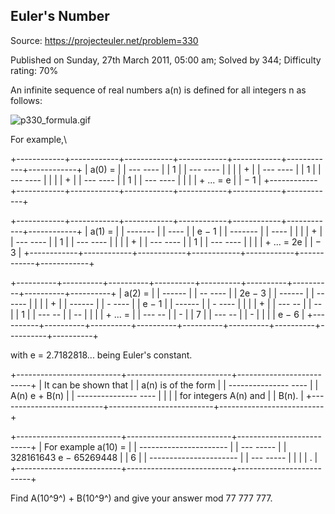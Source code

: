 Euler's Number
--------------

Source: https://projecteuler.net/problem=330

Published on Sunday, 27th March 2011, 05:00 am; Solved by 344;
Difficulty rating: 70%

An infinite sequence of real numbers a(n) is defined for all integers n
as follows:

![p330\_formula.gif](project/images/p330_formula.gif)

For example,\

+------------+------------+------------+------------+------------+------------+------------+
| a(0) =     |
|   --- ---- |
|   1        |
|   --- ---- |
|            |
| +          |
|   --- ---- |
|   1        |
|   --- ---- |
|            |
| +          |
|   --- ---- |
|   1        |
|   --- ---- |
|            |
| + ... = e  |
| − 1        |
+------------+------------+------------+------------+------------+------------+------------+

+------------+------------+------------+------------+------------+------------+------------+
| a(1) =     |
|   -------  |
| ----       |
|   e − 1    |
|   -------  |
| ----       |
|            |
| +          |
|   --- ---- |
|   1        |
|   --- ---- |
|            |
| +          |
|   --- ---- |
|   1        |
|   --- ---- |
|            |
| + ... = 2e |
| − 3        |
+------------+------------+------------+------------+------------+------------+------------+

+----------+----------+----------+----------+----------+----------+----------+----------+----------+
| a(2) =   |
|   ------ |
| -- ----  |
|   2e − 3 |
|   ------ |
| -- ----  |
|          |
| +        |
|   ------ |
| - ----   |
|   e − 1  |
|   ------ |
| - ----   |
|          |
| +        |
|   --- -- |
| --       |
|   1      |
|   --- -- |
| --       |
|          |
| + ... =  |
|   --- -- |
| -        |
|   7      |
|   --- -- |
| -        |
|          |
| e − 6    |
+----------+----------+----------+----------+----------+----------+----------+----------+----------+

with e = 2.7182818... being Euler's constant.

+--------------------------+--------------------------+--------------------------+
| It can be shown that     |
| a(n) is of the form      |
|   --------------- ----   |
|   A(n) e + B(n)          |
|   --------------- ----   |
|                          |
| for integers A(n) and    |
| B(n).                    |
+--------------------------+--------------------------+--------------------------+

+--------------------------+--------------------------+--------------------------+
| For example a(10) =      |
|   ---------------------- |
| --- -----                |
|   328161643 e − 65269448 |
| 6                        |
|   ---------------------- |
| --- -----                |
|                          |
| .                        |
+--------------------------+--------------------------+--------------------------+

Find A(10^9^) + B(10^9^) and give your answer mod 77 777 777.
